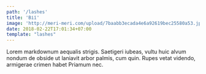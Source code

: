 ```yaml
---
path: '/lashes'
title: 'Вії'
image: 'http://meri-meri.com/upload/7baabb3ecada4e6a92619bec25580a53.jpg'
date: 2018-02-22T17:01:34+07:00
template: "lashes"
---
```


Lorem markdownum aequalis strigis. Saetigeri iubeas, vultu huic alvum nondum de obside ut laniavit arbor palmis, cum quin. Rupes vetat videndo, armigerae crimen habet Priamum nec.